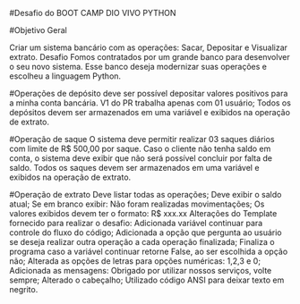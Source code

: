 #Desafio do BOOT CAMP DIO VIVO PYTHON

#Objetivo Geral

Criar um sistema bancário com as operações: Sacar, Depositar e Visualizar extrato.
Desafio
Fomos contratados por um grande banco para desenvolver o seu novo sistema.
Esse banco deseja modernizar suas operações e escolheu a linguagem Python.

#Operações de depósito
deve ser possível depositar valores positivos para a minha conta bancária.
V1 do PR trabalha apenas com 01 usuário;
Todos os depósitos devem ser armazenados em uma variável e exibidos na operação de extrato.

#Operação de saque
O sistema deve permitir realizar 03 saques diários com limite de R$ 500,00 por saque.
Caso o cliente não tenha saldo em conta, o sistema deve exibir que não será possível concluir por falta de saldo.
Todos os saques devem ser armazenados em uma variável e exibidos na operação de extrato.

#Operação de extrato
Deve listar todas as operações;
Deve exibir o saldo atual;
Se em branco exibir: Não foram realizadas movimentações;
Os valores exibidos devem ter o formato: R$ xxx.xx
Alterações do Template fornecido para realizar o desafio:
Adicionada variável continuar para controle do fluxo do código;
Adicionada a opção que pergunta ao usuário se deseja realizar outra operação a cada operação finalizada;
Finaliza o programa caso a variável continuar retorne False, ao ser escolhida a opção não;
Alterada as opções de letras para opções numéricas: 1,2,3 e 0;
Adicionada as mensagens: Obrigado por utilizar nossos serviços, volte sempre;
Alterado o cabeçalho;
Utilizado código ANSI para deixar texto em negrito.

